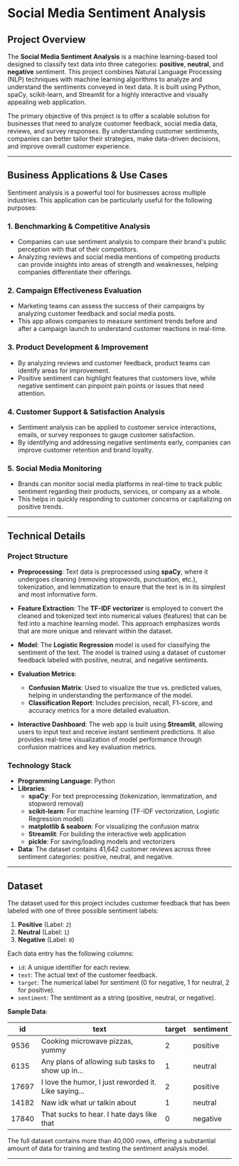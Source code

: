 # Social Media Sentiment Analysis

## Project Overview

The **Social Media Sentiment Analysis** is a machine learning-based tool designed to classify text data into three categories: **positive**, **neutral**, and **negative** sentiment. This project combines Natural Language Processing (NLP) techniques with machine learning algorithms to analyze and understand the sentiments conveyed in text data. It is built using Python, spaCy, scikit-learn, and Streamlit for a highly interactive and visually appealing web application.

The primary objective of this project is to offer a scalable solution for businesses that need to analyze customer feedback, social media data, reviews, and survey responses. By understanding customer sentiments, companies can better tailor their strategies, make data-driven decisions, and improve overall customer experience.

---

## Business Applications & Use Cases

Sentiment analysis is a powerful tool for businesses across multiple industries. This application can be particularly useful for the following purposes:

### 1. **Benchmarking & Competitive Analysis**
   - Companies can use sentiment analysis to compare their brand's public perception with that of their competitors.
   - Analyzing reviews and social media mentions of competing products can provide insights into areas of strength and weaknesses, helping companies differentiate their offerings.

### 2. **Campaign Effectiveness Evaluation**
   - Marketing teams can assess the success of their campaigns by analyzing customer feedback and social media posts.
   - This app allows companies to measure sentiment trends before and after a campaign launch to understand customer reactions in real-time.

### 3. **Product Development & Improvement**
   - By analyzing reviews and customer feedback, product teams can identify areas for improvement.
   - Positive sentiment can highlight features that customers love, while negative sentiment can pinpoint pain points or issues that need attention.

### 4. **Customer Support & Satisfaction Analysis**
   - Sentiment analysis can be applied to customer service interactions, emails, or survey responses to gauge customer satisfaction.
   - By identifying and addressing negative sentiments early, companies can improve customer retention and brand loyalty.

### 5. **Social Media Monitoring**
   - Brands can monitor social media platforms in real-time to track public sentiment regarding their products, services, or company as a whole.
   - This helps in quickly responding to customer concerns or capitalizing on positive trends.

---

## Technical Details

### Project Structure

- **Preprocessing**: Text data is preprocessed using **spaCy**, where it undergoes cleaning (removing stopwords, punctuation, etc.), tokenization, and lemmatization to ensure that the text is in its simplest and most informative form.
  
- **Feature Extraction**: The **TF-IDF vectorizer** is employed to convert the cleaned and tokenized text into numerical values (features) that can be fed into a machine learning model. This approach emphasizes words that are more unique and relevant within the dataset.

- **Model**: The **Logistic Regression** model is used for classifying the sentiment of the text. The model is trained using a dataset of customer feedback labeled with positive, neutral, and negative sentiments.

- **Evaluation Metrics**: 
  - **Confusion Matrix**: Used to visualize the true vs. predicted values, helping in understanding the performance of the model.
  - **Classification Report**: Includes precision, recall, F1-score, and accuracy metrics for a more detailed evaluation.
  
- **Interactive Dashboard**: The web app is built using **Streamlit**, allowing users to input text and receive instant sentiment predictions. It also provides real-time visualization of model performance through confusion matrices and key evaluation metrics.

### Technology Stack

- **Programming Language**: Python
- **Libraries**:
  - **spaCy**: For text preprocessing (tokenization, lemmatization, and stopword removal)
  - **scikit-learn**: For machine learning (TF-IDF vectorization, Logistic Regression model)
  - **matplotlib & seaborn**: For visualizing the confusion matrix
  - **Streamlit**: For building the interactive web application
  - **pickle**: For saving/loading models and vectorizers
- **Data**: The dataset contains 41,642 customer reviews across three sentiment categories: positive, neutral, and negative.

---

## Dataset

The dataset used for this project includes customer feedback that has been labeled with one of three possible sentiment labels:

1. **Positive** (Label: `2`)
2. **Neutral** (Label: `1`)
3. **Negative** (Label: `0`)

Each data entry has the following columns:
- `id`: A unique identifier for each review.
- `text`: The actual text of the customer feedback.
- `target`: The numerical label for sentiment (0 for negative, 1 for neutral, 2 for positive).
- `sentiment`: The sentiment as a string (positive, neutral, or negative).

**Sample Data**:

| id   | text                                                   | target | sentiment |
|------|--------------------------------------------------------|--------|-----------|
| 9536 | Cooking microwave pizzas, yummy                        | 2      | positive  |
| 6135 | Any plans of allowing sub tasks to show up in...        | 1      | neutral   |
| 17697| I love the humor, I just reworded it. Like saying...    | 2      | positive  |
| 14182| Naw idk what ur talkin about                           | 1      | neutral   |
| 17840| That sucks to hear. I hate days like that               | 0      | negative  |

The full dataset contains more than 40,000 rows, offering a substantial amount of data for training and testing the sentiment analysis model.

---

<!-- ## Usage

### Running the App Locally

1. **Clone the Repository**:
   ```bash
   git clone https://github.com/PaolaGaray/SocialMediaSentimentAnalysis
   cd Sentiment-Analysis-App
   ``` -->
